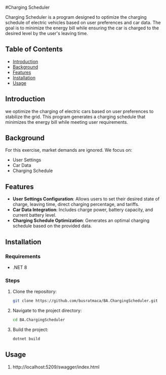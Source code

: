 #Charging Scheduler

Charging Scheduler is a program designed to optimize the charging schedule of electric vehicles based on user preferences and car data. The goal is to minimize the energy bill while ensuring the car is charged to the desired level by the user's leaving time.

## Table of Contents

- [Introduction](#introduction)
- [Background](#background)
- [Features](#features)
- [Installation](#installation)
- [Usage](#usage)


## Introduction

we optimize the charging of electric cars based on user preferences to stabilize the grid. This program generates a charging schedule that minimizes the energy bill while meeting user requirements.

## Background

For this exercise, market demands are ignored. We focus on:
- User Settings
- Car Data
- Charging Schedule

## Features

- **User Settings Configuration**: Allows users to set their desired state of charge, leaving time, direct charging percentage, and tariffs.
- **Car Data Integration**: Includes charge power, battery capacity, and current battery level.
- **Charging Schedule Optimization**: Generates an optimal charging schedule based on the provided data.

## Installation

### Requirements

- .NET 8

### Steps

1. Clone the repository:
    ```bash
    git clone https://github.com/busratmaca/BA.ChargingScheduler.git
    ```

2. Navigate to the project directory:
    ```bash
    cd BA.ChargingScheduler
    ```

3. Build the project:
    ```bash
    dotnet build
    ```

## Usage

1. http://localhost:5209/swagger/index.html

